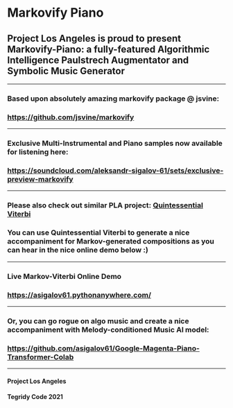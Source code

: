 # Markovify Piano
## Project Los Angeles is proud to present Markovify-Piano: a fully-featured Algorithmic Intelligence Paulstrech Augmentator and Symbolic Music Generator

***

### Based upon absolutely amazing markovify package @ jsvine:
### https://github.com/jsvine/markovify

***

### Exclusive Multi-Instrumental and Piano samples now available for listening here:

### https://soundcloud.com/aleksandr-sigalov-61/sets/exclusive-preview-markovify

***

### Please also check out similar PLA project: [Quintessential Viterbi](https://github.com/asigalov61/Quintessential-Viterbi)
### You can use Quintessential Viterbi to generate a nice accompaniment for Markov-generated compositions as you can hear in the nice online demo below :)

***

### Live Markov-Viterbi Online Demo
### https://asigalov61.pythonanywhere.com/

***

### Or, you can go rogue on algo music and create a nice accompaniment with Melody-conditioned Music AI model:
### https://github.com/asigalov61/Google-Magenta-Piano-Transformer-Colab

***

#### Project Los Angeles
#### Tegridy Code 2021
